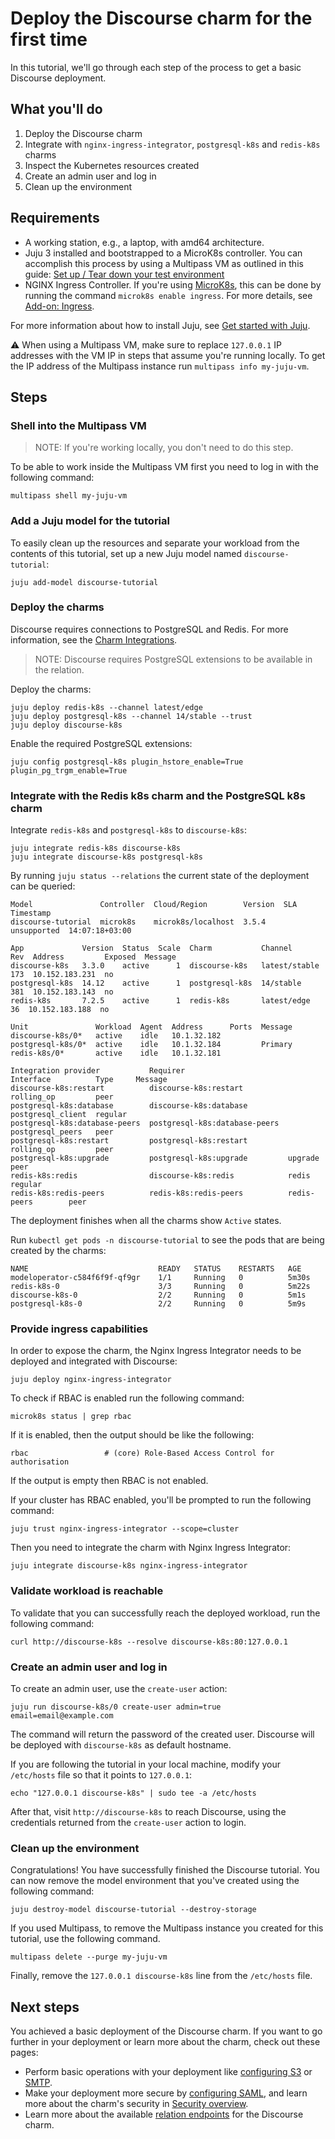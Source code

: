 # Deploy the Discourse charm for the first time

In this tutorial, we'll go through each step of the process to get a basic Discourse deployment.

## What you'll do

1. Deploy the Discourse charm
2. Integrate with `nginx-ingress-integrator`, `postgresql-k8s` and `redis-k8s` charms
3. Inspect the Kubernetes resources created
4. Create an admin user and log in
5. Clean up the environment

## Requirements
- A working station, e.g., a laptop, with amd64 architecture.
- Juju 3 installed and bootstrapped to a MicroK8s controller. You can accomplish this process by using a Multipass VM as outlined in this guide: [Set up / Tear down your test environment](https://documentation.ubuntu.com/juju/3.6/howto/manage-your-deployment/#set-up-your-deployment-local-testing-and-development)
- NGINX Ingress Controller. If you're using [MicroK8s](https://microk8s.io/), this can be done by running the command `microk8s enable ingress`. For more details, see [Add-on: Ingress](https://microk8s.io/docs/addon-ingress).

For more information about how to install Juju, see [Get started with Juju](https://documentation.ubuntu.com/juju/3.6/tutorial/).

:warning: When using a Multipass VM, make sure to replace `127.0.0.1` IP addresses with the
VM IP in steps that assume you're running locally. To get the IP address of the
Multipass instance run ```multipass info my-juju-vm```.
## Steps

### Shell into the Multipass VM
> NOTE: If you're working locally, you don't need to do this step.

To be able to work inside the Multipass VM first you need to log in with the following command:
```
multipass shell my-juju-vm
```

### Add a Juju model for the tutorial

To easily clean up the resources and separate your workload from the contents of this tutorial, set up a new Juju model named `discourse-tutorial`:

```
juju add-model discourse-tutorial
```

### Deploy the charms

Discourse requires connections to PostgreSQL and Redis. For more information, see the [Charm Integrations](https://charmhub.io/discourse-k8s/docs/reference-integrations).

> NOTE: Discourse requires PostgreSQL extensions to be available in the relation.

Deploy the charms:
```
juju deploy redis-k8s --channel latest/edge
juju deploy postgresql-k8s --channel 14/stable --trust
juju deploy discourse-k8s
```

Enable the required PostgreSQL extensions:
```
juju config postgresql-k8s plugin_hstore_enable=True plugin_pg_trgm_enable=True
```

### Integrate with the Redis k8s charm and the PostgreSQL k8s charm

Integrate `redis-k8s` and `postgresql-k8s` to `discourse-k8s`:
```
juju integrate redis-k8s discourse-k8s
juju integrate discourse-k8s postgresql-k8s
```

By running `juju status --relations` the current state of the deployment can be queried:
```
Model               Controller  Cloud/Region        Version  SLA          Timestamp
discourse-tutorial  microk8s    microk8s/localhost  3.5.4    unsupported  14:07:18+03:00

App             Version  Status  Scale  Charm           Channel        Rev  Address         Exposed  Message
discourse-k8s   3.3.0    active      1  discourse-k8s   latest/stable  173  10.152.183.231  no
postgresql-k8s  14.12    active      1  postgresql-k8s  14/stable      381  10.152.183.143  no
redis-k8s       7.2.5    active      1  redis-k8s       latest/edge     36  10.152.183.188  no

Unit               Workload  Agent  Address      Ports  Message
discourse-k8s/0*   active    idle   10.1.32.182
postgresql-k8s/0*  active    idle   10.1.32.184         Primary
redis-k8s/0*       active    idle   10.1.32.181

Integration provider           Requirer                       Interface          Type     Message
discourse-k8s:restart          discourse-k8s:restart          rolling_op         peer
postgresql-k8s:database        discourse-k8s:database         postgresql_client  regular
postgresql-k8s:database-peers  postgresql-k8s:database-peers  postgresql_peers   peer
postgresql-k8s:restart         postgresql-k8s:restart         rolling_op         peer
postgresql-k8s:upgrade         postgresql-k8s:upgrade         upgrade            peer
redis-k8s:redis                discourse-k8s:redis            redis              regular
redis-k8s:redis-peers          redis-k8s:redis-peers          redis-peers        peer
```
The deployment finishes when all the charms show `Active` states.

Run `kubectl get pods -n discourse-tutorial` to see the pods that are being created by the charms:
```
NAME                             READY   STATUS    RESTARTS   AGE
modeloperator-c584f6f9f-qf9gr    1/1     Running   0          5m30s
redis-k8s-0                      3/3     Running   0          5m22s
discourse-k8s-0                  2/2     Running   0          5m1s
postgresql-k8s-0                 2/2     Running   0          5m9s
```

### Provide ingress capabilities

In order to expose the charm, the Nginx Ingress Integrator needs to be deployed and integrated with Discourse:

```
juju deploy nginx-ingress-integrator
```
To check if RBAC is enabled run the following command:
```
microk8s status | grep rbac
```
If it is enabled, then the output should be like the following:
```
rbac                 # (core) Role-Based Access Control for authorisation
```
If the output is empty then RBAC is not enabled.

If your cluster has RBAC enabled, you'll be prompted to run the following command:
```
juju trust nginx-ingress-integrator --scope=cluster
```
Then you need to integrate the charm with Nginx Ingress Integrator:
```
juju integrate discourse-k8s nginx-ingress-integrator
```

### Validate workload is reachable

To validate that you can successfully reach the deployed workload, run the following command:
```
curl http://discourse-k8s --resolve discourse-k8s:80:127.0.0.1
```

### Create an admin user and log in

To create an admin user, use the `create-user` action:
```
juju run discourse-k8s/0 create-user admin=true email=email@example.com
```
The command will return the password of the created user. Discourse will be deployed with `discourse-k8s` as default hostname.

If you are following the tutorial in your local machine, modify your `/etc/hosts` file so that it points to `127.0.0.1`:

```
echo "127.0.0.1 discourse-k8s" | sudo tee -a /etc/hosts
```

After that, visit `http://discourse-k8s` to reach Discourse, using the credentials returned from the `create-user` action to login.

### Clean up the environment

Congratulations! You have successfully finished the Discourse tutorial. You can now remove the
model environment that you've created using the following command:

```
juju destroy-model discourse-tutorial --destroy-storage
```
If you used Multipass, to remove the Multipass instance you created for this tutorial, use the following command.
```
multipass delete --purge my-juju-vm
```
Finally, remove the `127.0.0.1 discourse-k8s` line from the `/etc/hosts` file.

## Next steps

You achieved a basic deployment of the Discourse charm. If you want to go further in your deployment
or learn more about the charm, check out these pages:

- Perform basic operations with your deployment like
  [configuring S3](https://charmhub.io/discourse-k8s/docs/how-to-configure-s3)
  or [SMTP](https://charmhub.io/discourse-k8s/docs/how-to-configure-smtp).
- Make your deployment more secure by [configuring SAML](https://charmhub.io/discourse-k8s/docs/how-to-configure-saml),
  and learn more about the charm's security in
  [Security overview](https://charmhub.io/discourse-k8s/docs/explanation-security).
- Learn more about the available [relation endpoints](https://charmhub.io/discourse-k8s/docs/reference-integrations)
  for the Discourse charm.